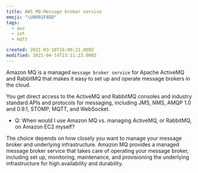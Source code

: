 ```yaml
---
title: AWS MQ-Message broker service
emoji: "\U0001F4DD"
tags:
  - aws
  - iot
  - mqtt

created: 2021-03-18T16:00:21.000Z
modified: 2021-04-14T23:11:23.000Z
---
```


Amazon MQ is a managed `message broker service` for Apache ActiveMQ and RabbitMQ that makes it easy to set up and operate message brokers in the cloud.

You get direct access to the ActiveMQ and RabbitMQ consoles and industry standard APIs and protocols for messaging, including JMS, NMS, AMQP 1.0 and 0.9.1, STOMP, MQTT, and WebSocket.

- Q: When would I use Amazon MQ vs. managing ActiveMQ, or RabbitMQ, on Amazon EC2 myself?

The choice depends on how closely you want to manage your message broker and underlying infrastructure. Amazon MQ provides a managed message broker service that takes care of operating your message broker, including set up, monitoring, maintenance, and provisioning the underlying infrastructure for high availability and durability.
